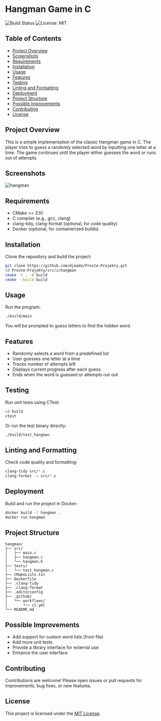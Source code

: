# Hangman Game in C

![Build Status](https://github.com/djeada/Proste-Projekty/actions/workflows/ci.yml/badge.svg)
![License: MIT](https://img.shields.io/badge/License-MIT-yellow.svg)

## Table of Contents
- [Project Overview](#project-overview)
- [Screenshots](#screenshots)
- [Requirements](#requirements)
- [Installation](#installation)
- [Usage](#usage)
- [Features](#features)
- [Testing](#testing)
- [Linting and Formatting](#linting-and-formatting)
- [Deployment](#deployment)
- [Project Structure](#project-structure)
- [Possible Improvements](#possible-improvements)
- [Contributing](#contributing)
- [License](#license)

## Project Overview
This is a simple implementation of the classic Hangman game in C. The player tries to guess a randomly selected word by inputting one letter at a time. The game continues until the player either guesses the word or runs out of attempts.

## Screenshots
![hangman](https://github.com/djeada/Proste-Projekty/assets/37275728/1ce340f4-9efc-423e-a65d-7ee9ac905a9f)

## Requirements
- CMake >= 3.10
- C compiler (e.g., gcc, clang)
- clang-tidy, clang-format (optional, for code quality)
- Docker (optional, for containerized builds)

## Installation
Clone the repository and build the project:
```sh
git clone https://github.com/djeada/Proste-Projekty.git
cd Proste-Projekty/src/c/hangman
cmake -S . -B build
cmake --build build
```

## Usage
Run the program:
```sh
./build/main
```
You will be prompted to guess letters to find the hidden word.

## Features
- Randomly selects a word from a predefined list
- User guesses one letter at a time
- Tracks number of attempts left
- Displays current progress after each guess
- Ends when the word is guessed or attempts run out

## Testing
Run unit tests using CTest:
```sh
cd build
ctest
```
Or run the test binary directly:
```sh
./build/test_hangman
```

## Linting and Formatting
Check code quality and formatting:
```sh
clang-tidy src/*.c
clang-format -i src/*.c
```

## Deployment
Build and run the project in Docker:
```sh
docker build -t hangman .
docker run hangman
```

## Project Structure
```
hangman/
├── src/
│   ├── main.c
│   ├── hangman.c
│   └── hangman.h
├── tests/
│   └── test_hangman.c
├── CMakeLists.txt
├── Dockerfile
├── .clang-tidy
├── .clang-format
├── .editorconfig
├── .github/
│   └── workflows/
│       └── ci.yml
└── README.md
```

## Possible Improvements
- Add support for custom word lists (from file)
- Add more unit tests
- Provide a library interface for external use
- Enhance the user interface

## Contributing
Contributions are welcome! Please open issues or pull requests for improvements, bug fixes, or new features.

## License
This project is licensed under the [MIT License](https://github.com/djeada/Proste-Projekty/blob/main/LICENSE).
